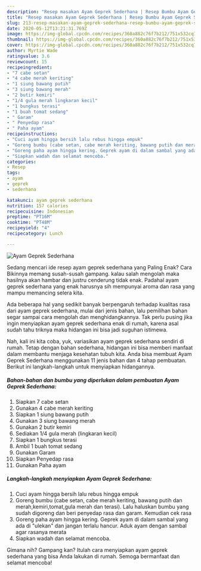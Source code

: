 ```yaml
---
description: "Resep masakan Ayam Geprek Sederhana | Resep Bumbu Ayam Geprek Sederhana Yang Lezat"
title: "Resep masakan Ayam Geprek Sederhana | Resep Bumbu Ayam Geprek Sederhana Yang Lezat"
slug: 213-resep-masakan-ayam-geprek-sederhana-resep-bumbu-ayam-geprek-sederhana-yang-lezat
date: 2020-05-12T13:21:31.769Z
image: https://img-global.cpcdn.com/recipes/360a882c76f7b212/751x532cq70/ayam-geprek-sederhana-foto-resep-utama.jpg
thumbnail: https://img-global.cpcdn.com/recipes/360a882c76f7b212/751x532cq70/ayam-geprek-sederhana-foto-resep-utama.jpg
cover: https://img-global.cpcdn.com/recipes/360a882c76f7b212/751x532cq70/ayam-geprek-sederhana-foto-resep-utama.jpg
author: Myrtie Wade
ratingvalue: 3.6
reviewcount: 15
recipeingredient:
- "7 cabe setan"
- "4 cabe merah keriting"
- "1 siung bawang putih"
- "3 siung bawang merah"
- "2 butir kemiri"
- "1/4 gula merah lingkaran kecil"
- "1 bungkus terasi"
- "1 buah tomat sedang"
- " Garam"
- " Penyedap rasa"
- " Paha ayam"
recipeinstructions:
- "Cuci ayam hingga bersih lalu rebus hingga empuk"
- "Goreng bumbu (cabe setan, cabe merah keriting, bawang putih dan merah,kemiri,tomat,gula merah dan terasi). Lalu haluskan bumbu yang sudah digoreng dan beri penyedap rasa dan garam. Kemudian cek rasa"
- "Goreng paha ayam hingga kering. Geprek ayam di dalam sambal yang ada di &#34;ulekan&#34; dan jangan terlalu hancur. Aduk ayam dengan sambal agar rasanya merata"
- "Siapkan wadah dan selamat mencoba."
categories:
- Resep
tags:
- ayam
- geprek
- sederhana

katakunci: ayam geprek sederhana 
nutrition: 157 calories
recipecuisine: Indonesian
preptime: "PT16M"
cooktime: "PT48M"
recipeyield: "4"
recipecategory: Lunch

---
```



![Ayam Geprek Sederhana](https://img-global.cpcdn.com/recipes/360a882c76f7b212/751x532cq70/ayam-geprek-sederhana-foto-resep-utama.jpg)

Sedang mencari ide resep ayam geprek sederhana yang Paling Enak? Cara Bikinnya memang susah-susah gampang. kalau salah mengolah maka hasilnya akan hambar dan justru cenderung tidak enak. Padahal ayam geprek sederhana yang enak harusnya sih mempunyai aroma dan rasa yang mampu memancing selera kita.



Ada beberapa hal yang sedikit banyak berpengaruh terhadap kualitas rasa dari ayam geprek sederhana, mulai dari jenis bahan, lalu pemilihan bahan segar sampai cara mengolah dan menghidangkannya. Tak perlu pusing jika ingin menyiapkan ayam geprek sederhana enak di rumah, karena asal sudah tahu triknya maka hidangan ini bisa jadi suguhan istimewa.


Nah, kali ini kita coba, yuk, variasikan ayam geprek sederhana sendiri di rumah. Tetap dengan bahan sederhana, hidangan ini bisa memberi manfaat dalam membantu menjaga kesehatan tubuh kita. Anda bisa membuat Ayam Geprek Sederhana menggunakan 11 jenis bahan dan 4 tahap pembuatan. Berikut ini langkah-langkah untuk menyiapkan hidangannya.

<!--inarticleads1-->

##### Bahan-bahan dan bumbu yang diperlukan dalam pembuatan Ayam Geprek Sederhana:

1. Siapkan 7 cabe setan
1. Gunakan 4 cabe merah keriting
1. Siapkan 1 siung bawang putih
1. Gunakan 3 siung bawang merah
1. Gunakan 2 butir kemiri
1. Sediakan 1/4 gula merah (lingkaran kecil)
1. Siapkan 1 bungkus terasi
1. Ambil 1 buah tomat sedang
1. Gunakan  Garam
1. Siapkan  Penyedap rasa
1. Gunakan  Paha ayam




<!--inarticleads2-->

##### Langkah-langkah menyiapkan Ayam Geprek Sederhana:

1. Cuci ayam hingga bersih lalu rebus hingga empuk
1. Goreng bumbu (cabe setan, cabe merah keriting, bawang putih dan merah,kemiri,tomat,gula merah dan terasi). Lalu haluskan bumbu yang sudah digoreng dan beri penyedap rasa dan garam. Kemudian cek rasa
1. Goreng paha ayam hingga kering. Geprek ayam di dalam sambal yang ada di &#34;ulekan&#34; dan jangan terlalu hancur. Aduk ayam dengan sambal agar rasanya merata
1. Siapkan wadah dan selamat mencoba.




Gimana nih? Gampang kan? Itulah cara menyiapkan ayam geprek sederhana yang bisa Anda lakukan di rumah. Semoga bermanfaat dan selamat mencoba!
